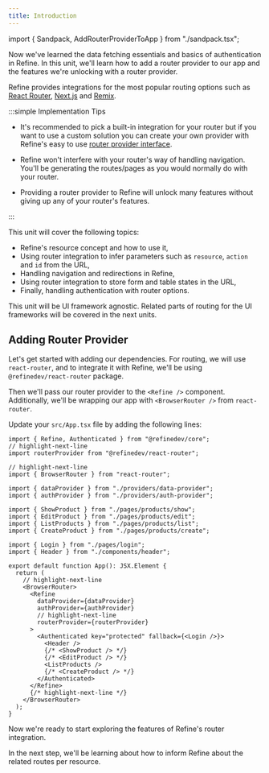 ```yaml
---
title: Introduction
---
```


import { Sandpack, AddRouterProviderToApp } from "./sandpack.tsx";

<Sandpack>

Now we've learned the data fetching essentials and basics of authentication in Refine. In this unit, we'll learn how to add a router provider to our app and the features we're unlocking with a router provider.

Refine provides integrations for the most popular routing options such as [React Router](/docs/routing/integrations/react-router), [Next.js](/docs/routing//integrations/next-js) and [Remix](/docs/routing/integrations/remix).

:::simple Implementation Tips

- It's recommended to pick a built-in integration for your router but if you want to use a custom solution you can create your own provider with Refine's easy to use [router provider interface](/docs/routing/router-provider).

- Refine won't interfere with your router's way of handling navigation. You'll be generating the routes/pages as you would normally do with your router.

- Providing a router provider to Refine will unlock many features without giving up any of your router's features.

:::

This unit will cover the following topics:

- Refine's resource concept and how to use it,
- Using router integration to infer parameters such as `resource`, `action` and `id` from the URL,
- Handling navigation and redirections in Refine,
- Using router integration to store form and table states in the URL,
- Finally, handling authentication with router options.

This unit will be UI framework agnostic. Related parts of routing for the UI frameworks will be covered in the next units.

## Adding Router Provider

Let's get started with adding our dependencies. For routing, we will use `react-router`, and to integrate it with Refine, we'll be using `@refinedev/react-router` package.

<InstallPackagesCommand args="react-router @refinedev/react-router"/>

Then we'll pass our router provider to the `<Refine />` component. Additionally, we'll be wrapping our app with `<BrowserRouter />` from `react-router`.

Update your `src/App.tsx` file by adding the following lines:

```tsx title="src/App.tsx"
import { Refine, Authenticated } from "@refinedev/core";
// highlight-next-line
import routerProvider from "@refinedev/react-router";

// highlight-next-line
import { BrowserRouter } from "react-router";

import { dataProvider } from "./providers/data-provider";
import { authProvider } from "./providers/auth-provider";

import { ShowProduct } from "./pages/products/show";
import { EditProduct } from "./pages/products/edit";
import { ListProducts } from "./pages/products/list";
import { CreateProduct } from "./pages/products/create";

import { Login } from "./pages/login";
import { Header } from "./components/header";

export default function App(): JSX.Element {
  return (
    // highlight-next-line
    <BrowserRouter>
      <Refine
        dataProvider={dataProvider}
        authProvider={authProvider}
        // highlight-next-line
        routerProvider={routerProvider}
      >
        <Authenticated key="protected" fallback={<Login />}>
          <Header />
          {/* <ShowProduct /> */}
          {/* <EditProduct /> */}
          <ListProducts />
          {/* <CreateProduct /> */}
        </Authenticated>
      </Refine>
      {/* highlight-next-line */}
    </BrowserRouter>
  );
}
```

<AddRouterProviderToApp />

Now we're ready to start exploring the features of Refine's router integration.

In the next step, we'll be learning about how to inform Refine about the related routes per resource.

</Sandpack>
